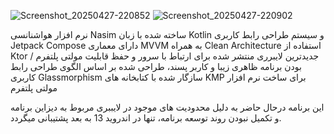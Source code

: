 ![Screenshot_20250427-220852](https://github.com/user-attachments/assets/6da1dd7b-e908-49a2-a148-ad1adfaf48c0)
![Screenshot_20250427-220902](https://github.com/user-attachments/assets/b4407d6a-9b77-4caa-849f-9a3acc5d15e8)



نرم افزار هواشنانسی Nasim
ساخته شده با زبان Kotlin و سیستم طراحی رابط کاربری Jetpack Compose
دارای معماری MVVM به همراه Clean Architecture
استفاده از Ktor / جدیدترین لایبرری منتشر شده برای ارتباط با سرور و حفظ قابلیت مولتی پلتفرم بودن برنامه
ظاهری زیبا و کاربر پسند، طراحی شده بر اساس الگوی طراحی رابط کاربری Glassmorphism
سازگار شده با کتابخانه های KMP برای ساخت نرم افزار مولتی پلتفرم

این برنامه درحال حاضر به دلیل محدودیت های موجود در لایببری مربوط به دیزاین برنامه و تکمیل نبودن روند توسعه برنامه، تنها در اندروید 13 به بعد پشتیبانی میگردد.

